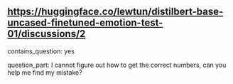 ## https://huggingface.co/lewtun/distilbert-base-uncased-finetuned-emotion-test-01/discussions/2

contains_question: yes

question_part: I cannot figure out how to get the correct numbers, can you help me find my mistake?